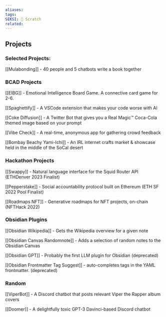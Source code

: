 ```yaml
---
aliases: 
tags: 
SEKSI: 🦂 Scratch
related:
---
```


## Projects

### Selected Projects:

[[Mulabonding]] - 40 people and 5 chatbots write a book together

### BCAD Projects

[[EIBG]] - Emotional Intelligence Board Game. A connective card game for 2-6.

[[Spaghettify]] - A VSCode extension that makes your code worse with AI

[[Coke Diffusion]] - A Twitter Bot that gives you a Real Magic™️ Coca-Cola themed image based on your prompt

[[Vibe Check]] - A real-time, anonymous app for gathering crowd feedback

[[Bombay Beachy Yami-Ichi]] - An IRL internet crafts market & showcase held in the middle of the SoCal desert

### Hackathon Projects

[[Swappy]] - Natural language interface for the Squid Router API (ETHDenver 2023 Finalist)

[[Pepperstake]] - Social accountability protocol built on Ethereum (ETH SF 2022 Pool Finalist)

[[Roadmaps NFT]] - Generative roadmaps for NFT projects, on-chain (NFTHack 2022)

### Obsidian Plugins

[[Obsidian Wikipedia]] - Gets the Wikipedia overview for a given note

[[Obsidian Canvas Randomnote]] - Adds a selection of random notes to the Obsidian Canvas

[[Obsidian GPT]] - Probably the first LLM plugin for Obsidian (deprecated)

[[Obsidian Frontmatter Tag Suggest]] - auto-completes tags in the YAML frontmatter. (deprecated)

### Random

[[ViperBot]] - A Discord chatbot that posts relevant Viper the Rapper album covers

[[Doomer]] - A delightfully toxic GPT-3 Davinci-based Discord chatbot
